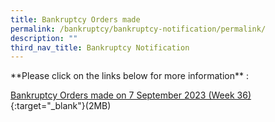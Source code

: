 ```yaml
---
title: Bankruptcy Orders made
permalink: /bankruptcy/bankruptcy-notification/permalink/
description: ""
third_nav_title: Bankruptcy Notification
---
```

\*\*Please click on the links below for more information\*\*&nbsp;:<br>

[Bankruptcy Orders made on 7 September 2023 (Week 36)](/files/(150923)bankruptcyordersmadeweek36.pdf/){:target="\_blank"}(2MB)<br>